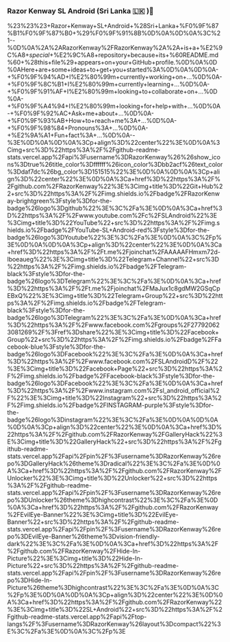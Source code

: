 
### Razor Kenway SL Android (Sri Lanka 🇱🇰 )👋

<!--
**RazorKenway/RazorKenway** is a ✨ _special_ ✨ repository because its `README.md` (this file) appears on your GitHub profile.

Here are some ideas to get you started:

- 🔭 I’m currently working on ...
- 🌱 I’m currently learning ...
- 👯 I’m looking to collaborate on ...
- 🤔 I’m looking for help with ...
- 💬 Ask me about ...
- 📫 How to reach me: ...
- 😄 Pronouns: ...
- ⚡ Fun fact: ...
-->

%23%23%23+Razor+Kenway+SL+Android+%28Sri+Lanka+%F0%9F%87%B1%F0%9F%87%B0+%29%F0%9F%91%8B%0D%0A%0D%0A%3C%21--%0D%0A%2A%2ARazorKenway%2FRazorKenway%2A%2A+is+a+%E2%9C%A8+_special_+%E2%9C%A8+repository+because+its+%60README.md%60+%28this+file%29+appears+on+your+GitHub+profile.%0D%0A%0D%0AHere+are+some+ideas+to+get+you+started%3A%0D%0A%0D%0A-+%F0%9F%94%AD+I%E2%80%99m+currently+working+on+...%0D%0A-+%F0%9F%8C%B1+I%E2%80%99m+currently+learning+...%0D%0A-+%F0%9F%91%AF+I%E2%80%99m+looking+to+collaborate+on+...%0D%0A-+%F0%9F%A4%94+I%E2%80%99m+looking+for+help+with+...%0D%0A-+%F0%9F%92%AC+Ask+me+about+...%0D%0A-+%F0%9F%93%AB+How+to+reach+me%3A+...%0D%0A-+%F0%9F%98%84+Pronouns%3A+...%0D%0A-+%E2%9A%A1+Fun+fact%3A+...%0D%0A--%3E%0D%0A%0D%0A%3Cp+align%3D%22center%22%3E%0D%0A%3Cimg+src%3D%22https%3A%2F%2Fgithub-readme-stats.vercel.app%2Fapi%3Fusername%3DRazorKenway%26%26show_icons%3Dtrue%26title_color%3Dffffff%26icon_color%3Dbb2acf%26text_color%3Ddaf7dc%26bg_color%3D151515%22%3E%0D%0A%0D%0A%3Cp+align%3D%22center%22%3E%0D%0A%3Ca+href%3D%22https%3A%2F%2Fgithub.com%2FRazorKenway%22%3E%3Cimg+title%3D%22Git+Hub%22+src%3D%22https%3A%2F%2Fimg.shields.io%2Fbadge%2FRazorKenway-brightgreen%3Fstyle%3Dfor-the-badge%26logo%3Dgithub%22%3E%3C%2Fa%3E%0D%0A%3Ca+href%3D%22https%3A%2F%2Fwww.youtube.com%2Fc%2FSLAndroid%22%3E%3Cimg+title%3D%22YouTube%22+src%3D%22https%3A%2F%2Fimg.shields.io%2Fbadge%2FYouTube-SL+Android-red%3Fstyle%3Dfor-the-badge%26logo%3DYoutube%22%3E%3C%2Fa%3E%0D%0A%3C%2Fp%3E%0D%0A%0D%0A%3Cp+align%3D%22center%22%3E%0D%0A%3Ca+href%3D%22https%3A%2F%2Ft.me%2Fjoinchat%2FAAAAAFHmxm72d-lboeaueg%22%3E%3Cimg+title%3D%22Telegram+Channel%22+src%3D%22https%3A%2F%2Fimg.shields.io%2Fbadge%2FTelegram-black%3Fstyle%3Dfor-the-badge%26logo%3DTelegram%22%3E%3C%2Fa%3E%0D%0A%3Ca+href%3D%22https%3A%2F%2Ft.me%2Fjoinchat%2FMaJux1c8gdMW2GSqCpEBxQ%22%3E%3Cimg+title%3D%22Telegram+Group%22+src%3D%22https%3A%2F%2Fimg.shields.io%2Fbadge%2FTelegram-black%3Fstyle%3Dfor-the-badge%26logo%3DTelegram%22%3E%3C%2Fa%3E%0D%0A%3Ca+href%3D%22https%3A%2F%2Fwww.facebook.com%2Fgroups%2F277920623081269%2F%3Fref%3Dshare%22%3E%3Cimg+title%3D%22Facebook+Group%22+src%3D%22https%3A%2F%2Fimg.shields.io%2Fbadge%2FFacebook-blue%3Fstyle%3Dfor-the-badge%26logo%3DFacebook%22%3E%3C%2Fa%3E%0D%0A%3Ca+href%3D%22https%3A%2F%2Fwww.facebook.com%2FSLAndroidD%2F%22%3E%3Cimg+title%3D%22Facebook+Page%22+src%3D%22https%3A%2F%2Fimg.shields.io%2Fbadge%2FFacebook-black%3Fstyle%3Dfor-the-badge%26logo%3DFacebook%22%3E%3C%2Fa%3E%0D%0A%3Ca+href%3D%22https%3A%2F%2Fwww.instagram.com%2Fsl_android_official%2F%22%3E%3Cimg+title%3D%22Instagram%22+src%3D%22https%3A%2F%2Fimg.shields.io%2Fbadge%2FINSTAGRAM-purple%3Fstyle%3Dfor-the-badge%26logo%3Dinstagram%22%3E%3C%2Fa%3E%0D%0A%0D%0A%0D%0A%3Cp+align%3D%22center%22%3E%0D%0A%3Ca+href%3D%22https%3A%2F%2Fgithub.com%2FRazorKenway%2FGalleryHack%22%3E%3Cimg+title%3D%22GalleryHack%22+src%3D%22https%3A%2F%2Fgithub-readme-stats.vercel.app%2Fapi%2Fpin%2F%3Fusername%3DRazorKenway%26repo%3DGalleryHack%26theme%3Dradical%22%3E%3C%2Fa%3E%0D%0A%3Ca+href%3D%22https%3A%2F%2Fgithub.com%2FRazorKenway%2FUnlocker%22%3E%3Cimg+title%3D%22Unlocker%22+src%3D%22https%3A%2F%2Fgithub-readme-stats.vercel.app%2Fapi%2Fpin%2F%3Fusername%3DRazorKenway%26repo%3DUnlocker%26theme%3Dhighcontrast%22%3E%3C%2Fa%3E%0D%0A%3Ca+href%3D%22https%3A%2F%2Fgithub.com%2FRazorKenway%2FEvilEye-Banner%22%3E%3Cimg+title%3D%22EvilEye-Banner%22+src%3D%22https%3A%2F%2Fgithub-readme-stats.vercel.app%2Fapi%2Fpin%2F%3Fusername%3DRazorKenway%26repo%3DEvilEye-Banner%26theme%3Dvision-friendly-dark%22%3E%3C%2Fa%3E%0D%0A%3Ca+href%3D%22https%3A%2F%2Fgithub.com%2FRazorKenway%2FHide-In-Picture%22%3E%3Cimg+title%3D%22Hide-In-Picture%22+src%3D%22https%3A%2F%2Fgithub-readme-stats.vercel.app%2Fapi%2Fpin%2F%3Fusername%3DRazorKenway%26repo%3DHide-In-Picture%26theme%3Dhighcontrast%22%3E%3C%2Fa%3E%0D%0A%3C%2Fp%3E%0D%0A%0D%0A%3Cp+align%3D%22center%22%3E%0D%0A%3Ca+href%3D%22https%3A%2F%2Fgithub.com%2FRazorKenway%22%3E%3Cimg+title%3D%22SL+Android%22+src%3D%22https%3A%2F%2Fgithub-readme-stats.vercel.app%2Fapi%2Ftop-langs%2F%3Fusername%3DRazorKenway%26layout%3Dcompact%22%3E%3C%2Fa%3E%0D%0A%3C%2Fp%3E
